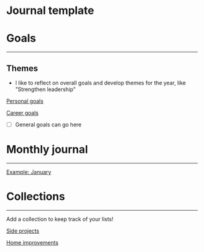 # Journal template

# Goals

---

## Themes

- I like to reflect on overall goals and develop themes for the year, like "Strengthen leadership"

[Personal goals](Journal%20template%20777f7da338e548379acae465833a41c7/Personal%20goals%20a4de70411f2a416caf2171ebcc2f5717.md)

[Career goals](Journal%20template%20777f7da338e548379acae465833a41c7/Career%20goals%203de400866d884321a4c7dc2398254def.md)

- [ ] General goals can go here

# Monthly journal

---

[Example: January](Journal%20template%20777f7da338e548379acae465833a41c7/Example%20January%208c0c510ed2b148d88ee829e8e8928361.md)

# Collections

---

Add a collection to keep track of your lists!

[Side projects](Journal%20template%20777f7da338e548379acae465833a41c7/Side%20projects%20c329f19362874740b8018ecc593f3485.md)

[Home improvements](Journal%20template%20777f7da338e548379acae465833a41c7/Home%20improvements%20c259a1c2b2424e2ab8977957887c3a71.md)
